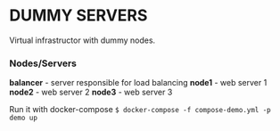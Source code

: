 # DUMMY SERVERS
Virtual infrastructor with dummy nodes.

### Nodes/Servers
**balancer** - server responsible for load balancing
**node1** - web server 1
**node2** - web server 2
**node3** - web server 3

Run it with docker-compose
`
$ docker-compose -f compose-demo.yml -p demo up
`
